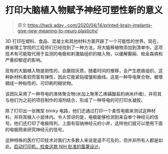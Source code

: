 # 打印大脑植入物赋予神经可塑性新的意义

> 原文:[https://hack aday . com/2020/04/14/printed-brain-implants-give-new-meaning-to-neuro plasticity/](https://hackaday.com/2020/04/14/printed-brain-implants-give-new-meaning-to-neuroplasticity/)

3D 打印在塑料、食品、混凝土和其他材料方面开辟了一个可能性的世界。现在，麻省理工学院的工程师们已经找到了一种方法，将大脑移植物添加到清单中。这项技术有可能取代用于监测的电极和刺激脑组织的植入物，以缓解癫痫、帕金森病和严重抑郁症的影响。

现有的大脑植入物是刚性的，会磨损灰质，随着时间的推移，会产生疤痕组织。这种新材料柔软而富有弹性，因此它能紧贴褶皱和曲线。这是一种导电聚合物，被增稠成一种粘性的、可印刷的糊状物。

该团队采用了一种导电的液体聚合物(水加上聚苯乙烯磺酸盐的纳米纤维)，并将其与他们为之前的项目制作的溶剂结合，形成了一种导电的可打印水凝胶。

除了打印出一张微型 blinky 电路，他们还通过打印一个柔性电极来测试这种材料，并将其植入小鼠体内。令人惊讶的是，电极能够检测到来自单个神经元的信号。他们还打印了电极阵列，上面有容纳神经元的小井，这样他们就可以使用下面的电极网来研究神经元的信号。

这种特殊的医疗打印技术对我们大多数人来说是遥不可及的，但并非所有人都是如此。[启动打印机，检查这款 NIH 批准的面罩设计](https://hackaday.com/2020/03/29/nih-approved-3d-printed-face-shield-design-for-hospitals-running-out-of-ppe/)。